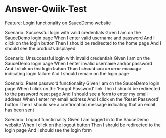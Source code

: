# Answer-Qwiik-Test

Feature: Login functionality on SauceDemo website

  Scenario: Successful login with valid credentials
    Given I am on the SauceDemo login page
    When I enter valid username and password
    And I click on the login button
    Then I should be redirected to the home page
    And I should see the products displayed
  
  Scenario: Unsuccessful login with invalid credentials
    Given I am on the SauceDemo login page
    When I enter invalid username and/or password
    And I click on the login button
    Then I should see an error message indicating login failure
    And I should remain on the login page
  
  Scenario: Reset password functionality
    Given I am on the SauceDemo login page
    When I click on the 'Forgot Password' link
    Then I should be redirected to the password reset page
    And I should see a form to enter my email address
    When I enter my email address
    And I click on the 'Reset Password' button
    Then I should see a confirmation message indicating that an email has been sent
  
  Scenario: Logout functionality
    Given I am logged in to the SauceDemo website
    When I click on the logout button
    Then I should be redirected to the login page
    And I should see the login form
